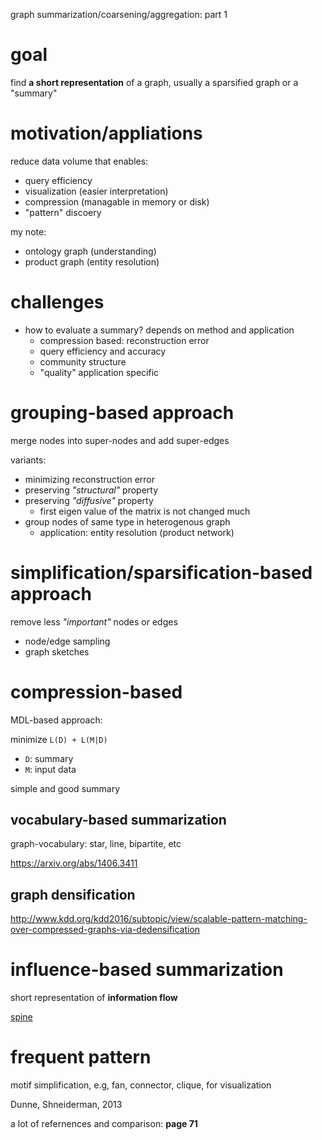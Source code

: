 graph summarization/coarsening/aggregation: part 1

# goal 

find **a short representation** of a graph, usually a sparsified graph or a "summary"

# motivation/appliations

reduce data volume that enables:

- query efficiency 
- visualization (easier interpretation)
- compression (managable in memory or disk)
- "pattern" discoery

my note:

- ontology graph (understanding)
- product graph (entity resolution)

# challenges

- how to evaluate a summary?  depends on method and application
  - compression based: reconstruction error
  - query efficiency and accuracy
  - community structure
  - "quality" application specific

# grouping-based approach

merge nodes into super-nodes and add super-edges

variants:

- minimizing reconstruction error
- preserving *"structural"* property
- preserving *"diffusive"* property
  - first eigen value of the matrix is not changed much
- group nodes of same type in heterogenous graph
  - application: entity resolution (product network)

# simplification/sparsification-based approach

remove less *"important"* nodes or edges

- node/edge sampling
- graph sketches


# compression-based

MDL-based approach: 

minimize `L(D) + L(M|D)`

- `D`: summary
- `M`: input data

simple and good summary

## vocabulary-based summarization

graph-vocabulary: star, line, bipartite, etc

https://arxiv.org/abs/1406.3411

## graph densification

http://www.kdd.org/kdd2016/subtopic/view/scalable-pattern-matching-over-compressed-graphs-via-dedensification

# influence-based summarization

short representation of **information flow**

[spine](https://bbuseruploads.s3.amazonaws.com/mmathioudakis/spine/downloads/spine.pdf?Signature=VjF5NaSUVi9mN008u4%2F%2BkF%2BWWBU%3D&Expires=1505757667&AWSAccessKeyId=AKIAIQWXW6WLXMB5QZAQ&versionId=null&response-content-disposition=attachment%3B%20filename%3D%22spine.pdf%22)


# frequent pattern

motif simplification, e.g, fan, connector, clique, for visualization

Dunne, Shneiderman, 2013


a lot of refernences and comparison: **page 71**